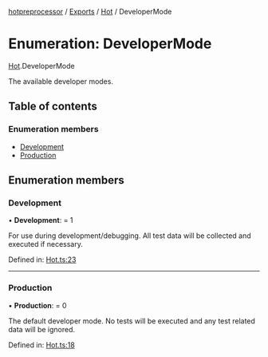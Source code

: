 [hotpreprocessor](../README.md) / [Exports](../modules.md) / [Hot](../modules/hot.md) / DeveloperMode

# Enumeration: DeveloperMode

[Hot](../modules/hot.md).DeveloperMode

The available developer modes.

## Table of contents

### Enumeration members

- [Development](hot.developermode.md#development)
- [Production](hot.developermode.md#production)

## Enumeration members

### Development

• **Development**: = 1

For use during development/debugging. All test data will
be collected and executed if necessary.

Defined in: [Hot.ts:23](https://github.com/OurFreeLight/HotPreprocessor/blob/5a339e8/src/Hot.ts#L23)

___

### Production

• **Production**: = 0

The default developer mode. No tests will be executed and
any test related data will be ignored.

Defined in: [Hot.ts:18](https://github.com/OurFreeLight/HotPreprocessor/blob/5a339e8/src/Hot.ts#L18)
